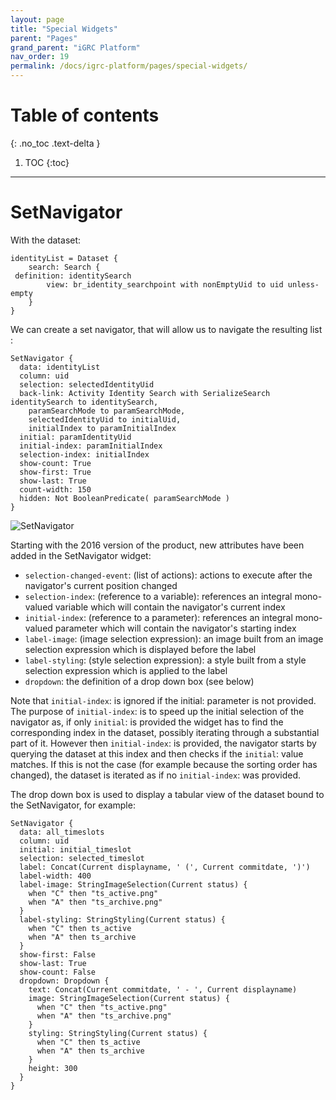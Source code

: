 ```yaml
---
layout: page
title: "Special Widgets"
parent: "Pages"
grand_parent: "iGRC Platform"
nav_order: 19
permalink: /docs/igrc-platform/pages/special-widgets/
---
```


# Table of contents
{: .no_toc .text-delta }

1. TOC
{:toc}
---

# SetNavigator

With the dataset:   

```
identityList = Dataset {
    search: Search {
 definition: identitySearch
        view: br_identity_searchpoint with nonEmptyUid to uid unless-empty
    }
}
```

We can create a set navigator, that will allow us to navigate the resulting list :   

```
SetNavigator {
  data: identityList
  column: uid
  selection: selectedIdentityUid
  back-link: Activity Identity Search with SerializeSearch identitySearch to identitySearch,
    paramSearchMode to paramSearchMode,
    selectedIdentityUid to initialUid,
    initialIndex to paramInitialIndex
  initial: paramIdentityUid
  initial-index: paramInitialIndex
  selection-index: initialIndex
  show-count: True
  show-first: True
  show-last: True
  count-width: 150
  hidden: Not BooleanPredicate( paramSearchMode )
}
```

![SetNavigator](igrc-platform/pages/images/1701.png "SetNavigator")        

Starting with the 2016 version of the product, new attributes have been added in the SetNavigator widget:   

- `selection-changed-event`: (list of actions): actions to execute after the navigator's current position changed
- `selection-index`: (reference to a variable): references an integral mono-valued variable which will contain the navigator's current index  
- `initial-index`: (reference to a parameter): references an integral mono-valued parameter which will contain the navigator's starting index
- `label-image`: (image selection expression): an image built from an image selection expression which is displayed before the label
- `label-styling`: (style selection expression): a style built from a style selection expression which is applied to the label
- `dropdown`: the definition of a drop down box (see below)  

Note that `initial-index`: is ignored if the initial: parameter is not provided. The purpose of `initial-index`: is to speed up the initial selection of the navigator as, if only `initial`: is provided the widget has to find the corresponding index in the dataset, possibly iterating through a substantial part of it. However then `initial-index`: is provided, the navigator starts by querying the dataset at this index and then checks if the `initial`: value matches. If this is not the case (for example because the sorting order has changed), the dataset is iterated as if no `initial-index`: was provided.   

The drop down box is used to display a tabular view of the dataset bound to the SetNavigator, for example:    

```
SetNavigator {
  data: all_timeslots
  column: uid
  initial: initial_timeslot
  selection: selected_timeslot
  label: Concat(Current displayname, ' (', Current commitdate, ')')
  label-width: 400
  label-image: StringImageSelection(Current status) {
    when "C" then "ts_active.png"
    when "A" then "ts_archive.png"
  }
  label-styling: StringStyling(Current status) {
    when "C" then ts_active
    when "A" then ts_archive
  }
  show-first: False
  show-last: True
  show-count: False
  dropdown: Dropdown {
    text: Concat(Current commitdate, ' - ', Current displayname)
    image: StringImageSelection(Current status) {
      when "C" then "ts_active.png"
      when "A" then "ts_archive.png"
    }
    styling: StringStyling(Current status) {
      when "C" then ts_active
      when "A" then ts_archive
    }
    height: 300
  }
}
```
